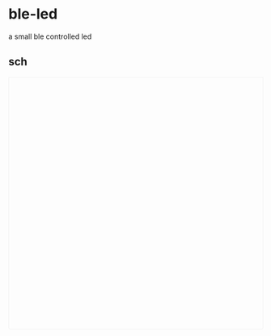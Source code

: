 <script type="text/javascript" src="https://viewer.altium.com/client/static/js/embed.js"></script>

# ble-led
a small ble controlled led

## sch

<div class="altium-ecad-viewer" data-project-src="https://raw.githubusercontent.com/pengwon/ble-led/main/HW/BLE%E4%B8%BB%E6%9D%BF.SchDoc" data-enabled-views="sch,bom"
    data-active-view="sch"
    style="border-radius: 0px 0px 4px 4px; height: 500px; border-style: solid; border-width: 1px; border-color: rgb(241, 241, 241); overflow: hidden; max-width: 1280px; max-height: 700px; box-sizing: border-box;">
</div>


